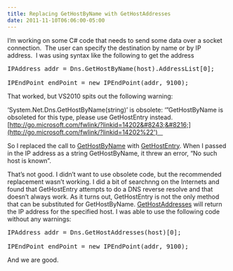 ```yaml
---
title: Replacing GetHostByName with GetHostAddresses
date: 2011-11-10T06:06:00-05:00
---
```

I’m working on some C# code that needs to send some data over a socket connection.  The user can specify the destination by name or by IP address.  I was using syntax like the following to get the address

<pre>IPAddress addr = Dns.GetHostByName(host).AddressList[0];<br /><br />IPEndPoint endPoint = new IPEndPoint(addr, 9100);</pre>

That worked, but VS2010 spits out the following warning:

&#8216;System.Net.Dns.GetHostByName(string)&#8217; is obsolete: &#8216;&#8221;GetHostByName is obsoleted for this type, please use GetHostEntry instead. [http://go.microsoft.com/fwlink/?linkid=14202&#8243;&#8216;](http://go.microsoft.com/fwlink/?linkid=14202%22')    

So I replaced the call to [GetHostByName](http://msdn.microsoft.com/en-us/library/system.net.dns.gethostbyname.aspx) with [GetHostEntry](http://msdn.microsoft.com/en-us/library/ms143998.aspx). When I passed in the IP address as a string GetHostByName, it threw an error, &#8220;No such host is known&#8221;. 

That&#8217;s not good. I didn&#8217;t want to use obsolete code, but the recommended replacement wasn&#8217;t working. I did a bit of searchnng on the Internets and found that GetHostEntry attempts to do a DNS reverse resolve and that doesn&#8217;t always work. As it turns out, GetHostEntry is not the only method that can be substituted for GetHostByName. [GetHostAddresses](http://msdn.microsoft.com/en-us/library/system.net.dns.gethostaddresses.aspx) will return the IP address for the specified host. I was able to use the following code without any warnings: 

<pre>IPAddress addr = Dns.GetHostAddresses(host)[0];<br /><br />IPEndPoint endPoint = new IPEndPoint(addr, 9100);</pre>

And we are good.
